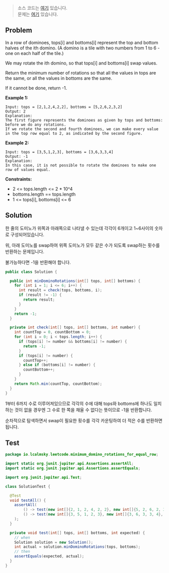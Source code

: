 > 소스 코드는 [여기](https://github.com/lcalmsky/leetcode/blob/master/src/main/java/io/lcalmsky/leetcode/minimum_domino_rotations_for_equal_row/Solution.java) 있습니다.  
> 문제는 [여기](https://leetcode.com/problems/minimum-domino-rotations-for-equal-row/) 있습니다.

## Problem

In a row of dominoes, tops[i] and bottoms[i] represent the top and bottom halves of the ith domino. (A domino is a tile with two numbers from 1 to 6 - one on each half of the tile.)

We may rotate the ith domino, so that tops[i] and bottoms[i] swap values.

Return the minimum number of rotations so that all the values in tops are the same, or all the values in bottoms are the same.

If it cannot be done, return -1.


**Example 1:**
```text
Input: tops = [2,1,2,4,2,2], bottoms = [5,2,6,2,3,2]
Output: 2
Explanation:
The first figure represents the dominoes as given by tops and bottoms: before we do any rotations.
If we rotate the second and fourth dominoes, we can make every value in the top row equal to 2, as indicated by the second figure.
```
**Example 2:**
```text
Input: tops = [3,5,1,2,3], bottoms = [3,6,3,3,4]
Output: -1
Explanation:
In this case, it is not possible to rotate the dominoes to make one row of values equal.
```

**Constraints:**

* 2 <= tops.length <= 2 * 10^4
* bottoms.length == tops.length
* 1 <= tops[i], bottoms[i] <= 6

## Solution

한 줄의 도미노가 위쪽과 아래쪽으로 나타낼 수 있는데 각각이 6개이고 1~6사이의 숫자로 구성되어있습니다.

위, 아래 도미노를 swap하여 위쪽 도미노가 모두 같은 수가 되도록 swap하는 횟수를 반환하는 문제입니다.

불가능하다면 -1을 반환해야 합니다.

```java
public class Solution {

  public int minDominoRotations(int[] tops, int[] bottoms) {
    for (int i = 1; i <= 6; i++) {
      int result = check(tops, bottoms, i);
      if (result != -1) {
        return result;
      }
    }
    return -1;
  }

  private int check(int[] tops, int[] bottoms, int number) {
    int countTop = 0, countBottom = 0;
    for (int i = 0; i < tops.length; i++) {
      if (tops[i] != number && bottoms[i] != number) {
        return -1;
      }
      if (tops[i] != number) {
        countTop++;
      } else if (bottoms[i] != number) {
        countBottom++;
      }
    }
    return Math.min(countTop, countBottom);
  }
}

```

1부터 6까지 수로 이루어져있으므로 각각의 수에 대해 tops와 bottoms에 하나도 일치하는 것이 없을 경우엔 그 수로 한 쪽을 채울 수 없다는 뜻이므로 -1을 반환합니다.

순차적으로 탐색하면서 swap이 필요한 횟수를 각각 카운팅하여 더 적은 수를 반환하면 됩니다.

## Test

```java
package io.lcalmsky.leetcode.minimum_domino_rotations_for_equal_row;

import static org.junit.jupiter.api.Assertions.assertAll;
import static org.junit.jupiter.api.Assertions.assertEquals;

import org.junit.jupiter.api.Test;

class SolutionTest {

  @Test
  void testAll() {
    assertAll(
        () -> test(new int[]{2, 1, 2, 4, 2, 2}, new int[]{5, 2, 6, 2, 3, 2}, 2),
        () -> test(new int[]{3, 5, 1, 2, 3}, new int[]{3, 6, 3, 3, 4}, -1)
    );
  }

  private void test(int[] tops, int[] bottoms, int expected) {
    // when
    Solution solution = new Solution();
    int actual = solution.minDominoRotations(tops, bottoms);
    // then
    assertEquals(expected, actual);
  }
}
```